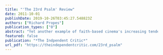 ```yaml
---
title: "'The 23rd Psalm' Review"
date: 2011-10-01
publishDate: 2019-10-26T03:45:27.548823Z
authors: ["Richard Propes"]
publication_types: ["0"]
abstract: "Yet another example of faith-based cinema's increasing tendency towards edgier and more culturally relevant material, The 23rd Psalm has enjoyed an incredibly successful festival run primarily on the Black cinema and faith cinema circuit with notable wins at Berlin Black Cinema International (Best Film by a Black Filmmaker), San Diego Black Film Festival (Best Picture), San Diego Black Film Festival (Best Actor and Best Supporting Actor) and official selections around the globe."
featured: false
publication: "*The Indpendent Critic*"
url_pdf: "https://theindependentcritic.com/23rd_psalm"
---
```


